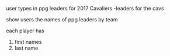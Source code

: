 user types in ppg leaders for 2017 Cavaliers
 -leaders for the cavs

show users the names of ppg leaders by team

each player has
1. first names
2. last name
